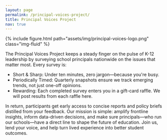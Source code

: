 ```yaml
---
layout: page
permalink: /principal-voices-project/
title: Principal Voices Project
nav: true
---
```


{% include figure.html path="assets/img/principal-voices-logo.png" class="img-fluid" %}

The Principal Voices Project keeps a steady finger on the pulse of K-12 leadership by surveying school principals nationwide on the issues that matter most. Every survey is:

- Short & Sharp: Under ten minutes, zero jargon—because you're busy.
- Periodically Timed: Quarterly snapshots ensure we track emerging trends, not just one-off opinions.
- Rewarding: Each completed survey enters you in a gift-card raffle. We will post results from each raffle here.

In return, participants get early access to concise reports and policy briefs distilled from your feedback. Our mission is simple: amplify frontline insights, inform data-driven decisions, and make sure principals—who run our schools—have a direct line to shape the future of education. Join us, lend your voice, and help turn lived experience into better student outcomes.
